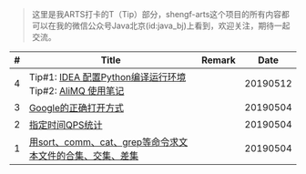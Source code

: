> 这里是我ARTS打卡的T（Tip）部分，shengf-arts这个项目的所有内容都可以在我的微信公众号Java北京(id:java_bj)上看到，欢迎关注，期待一起交流。

| # | Title | Remark | Date |
| --- | ------------ | ------ | ---- |
| 4 | Tip#1: [IDEA 配置Python编译运行环境](./tool/idea4python.md)<br> Tip#2: [AliMQ 使用笔记](./note/alimq.md) |  | 20190512 |
| 3 | [Google的正确打开方式](./tool/effectiveGoogle.md) |  | 20190504 |
| 2 | [指定时间QPS统计](./shell/qps.md) |  | 20190504 |
| 1 | [用sort、comm、cat、grep等命令求文本文件的合集、交集、差集](./shell/intersection.md) |  | 20190504 |
